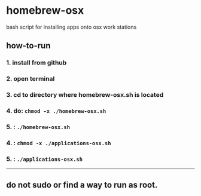 # homebrew-osx
bash script for installing apps onto osx work stations   

## how-to-run     
    
### 1. install from github   
### 2. open terminal   
### 3. cd to directory where homebrew-osx.sh is located    
### 4. do: ```chmod -x ./homebrew-osx.sh```    
### 5. : ```./homebrew-osx.sh```   
### 4. : ```chmod -x ./applications-osx.sh```   
### 5. : ```./applications-osx.sh```  
---------------------------------------------------------
## do not sudo or find a way to run as root.   
